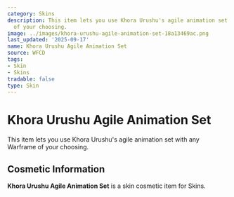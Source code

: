 ```yaml
---
category: Skins
description: This item lets you use Khora Urushu's agile animation set with any Warframe
  of your choosing.
image: ../images/khora-urushu-agile-animation-set-18a13469ac.png
last_updated: '2025-09-17'
name: Khora Urushu Agile Animation Set
source: WFCD
tags:
- Skin
- Skins
tradable: false
type: Skin
---
```


# Khora Urushu Agile Animation Set

This item lets you use Khora Urushu's agile animation set with any Warframe of your choosing.

## Cosmetic Information

**Khora Urushu Agile Animation Set** is a skin cosmetic item for Skins.

